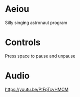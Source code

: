 # Aeiou

Silly singing astronaut program

# Controls

Press space to pause and unpause

# Audio

https://youtu.be/PtFpTcvHMCM
